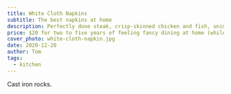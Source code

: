 ```yaml
---
title: White Cloth Napkins
subtitle: The best napkins at home
description: Perfectly done steak, crisp-skinned chicken and fish, unimpeachable stir fry and veggies, breakfast worth waking up for… a cast iron skillet can handle it all. It's the easiest, fastest way to cook amazing meals. Inexpensive cast iron can be effortless to clean, gets better with use, and promises to last multiple lifetimes of daily tasty cooking.
price: $20 for two to five years of feeling fancy dining at home (while saving trees, too)
cover_photo: white-cloth-napkin.jpg
date: 2020-12-28
author: Tom
tags:
  - kitchen
---
```


Cast iron rocks.